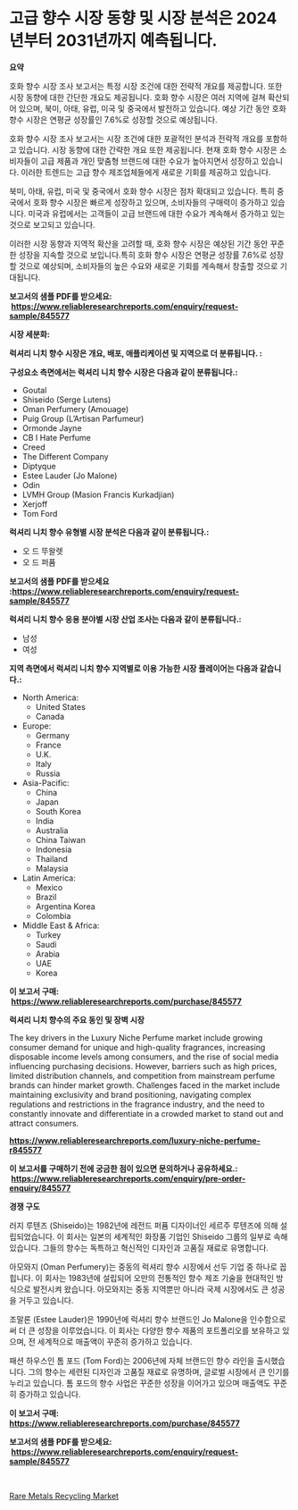 <p><h1>고급 향수 시장 동향 및 시장 분석은 2024년부터 2031년까지 예측됩니다.</h1></p><p><strong>요약</strong></p>
<p><p>호화 향수 시장 조사 보고서는 특정 시장 조건에 대한 전략적 개요를 제공합니다. 또한 시장 동향에 대한 간단한 개요도 제공됩니다. 호화 향수 시장은 여러 지역에 걸쳐 확산되어 있으며, 북미, 아태, 유럽, 미국 및 중국에서 발전하고 있습니다. 예상 기간 동안 호화 향수 시장은 연평균 성장률인 7.6%로 성장할 것으로 예상됩니다.</p><p>호화 향수 시장 조사 보고서는 시장 조건에 대한 포괄적인 분석과 전략적 개요를 포함하고 있습니다. 시장 동향에 대한 간략한 개요 또한 제공됩니다. 현재 호화 향수 시장은 소비자들이 고급 제품과 개인 맞춤형 브랜드에 대한 수요가 높아지면서 성장하고 있습니다. 이러한 트렌드는 고급 향수 제조업체들에게 새로운 기회를 제공하고 있습니다.</p><p>북미, 아태, 유럽, 미국 및 중국에서 호화 향수 시장은 점차 확대되고 있습니다. 특히 중국에서 호화 향수 시장은 빠르게 성장하고 있으며, 소비자들의 구매력이 증가하고 있습니다. 미국과 유럽에서는 고객들이 고급 브랜드에 대한 수요가 계속해서 증가하고 있는 것으로 보고되고 있습니다.</p><p>이러한 시장 동향과 지역적 확산을 고려할 때, 호화 향수 시장은 예상된 기간 동안 꾸준한 성장을 지속할 것으로 보입니다.특히 호화 향수 시장은 연평균 성장률 7.6%로 성장할 것으로 예상되며, 소비자들의 높은 수요와 새로운 기회를 계속해서 창출할 것으로 기대됩니다.</p></p>
<p><strong>보고서의 샘플 PDF를 받으세요: &nbsp;<a href="https://www.reliableresearchreports.com/enquiry/request-sample/845577">https://www.reliableresearchreports.com/enquiry/request-sample/845577</a></strong></p>
<p><strong>시장 세분화:</strong></p>
<p><strong> 럭셔리 니치 향수 시장은 개요, 배포, 애플리케이션 및 지역으로 더 분류됩니다. :</strong></p>
<p><strong>구성요소 측면에서는 럭셔리 니치 향수 시장은 다음과 같이 분류됩니다.:</strong></p>
<p><ul><li>Goutal</li><li>Shiseido (Serge Lutens)</li><li>Oman Perfumery (Amouage)</li><li>Puig Group (L’Artisan Parfumeur)</li><li>Ormonde Jayne</li><li>CB I Hate Perfume</li><li>Creed</li><li>The Different Company</li><li>Diptyque</li><li>Estee Lauder (Jo Malone)</li><li>Odin</li><li>LVMH Group (Masion Francis Kurkadjian)</li><li>Xerjoff</li><li>Tom Ford</li></ul></p>
<p><strong> 럭셔리 니치 향수 유형별 시장 분석은 다음과 같이 분류됩니다.:</strong></p>
<p><ul><li>오 드 뚜왈렛</li><li>오 드 퍼퓸</li></ul></p>
<p><strong>보고서의 샘플 PDF를 받으세요 :<a href="https://www.reliableresearchreports.com/enquiry/request-sample/845577">https://www.reliableresearchreports.com/enquiry/request-sample/845577</a></strong></p>
<p><strong> 럭셔리 니치 향수 응용 분야별 시장 산업 조사는 다음과 같이 분류됩니다.:</strong></p>
<p><ul><li>남성</li><li>여성</li></ul></p>
<p><strong>지역 측면에서 럭셔리 니치 향수 지역별로 이용 가능한 시장 플레이어는 다음과 같습니다.:</strong></p>
<p><ul>
    <li>
        North America:
        <ul>
            <li>United States</li>
            <li>Canada</li>
        </ul>
    </li>
    <li>
        Europe:
        <ul>
            <li>Germany</li>
            <li>France</li>
            <li>U.K.</li>
            <li>Italy</li>
            <li>Russia</li>
        </ul>
    </li>
    <li>
        Asia-Pacific:
        <ul>
            <li>China</li>
            <li>Japan</li>
            <li>South Korea</li>
            <li>India</li>
            <li>Australia</li>
            <li>China Taiwan</li>
            <li>Indonesia</li>
            <li>Thailand</li>
            <li>Malaysia</li>
        </ul>
    </li>
    <li>
        Latin America:
        <ul>
            <li>Mexico</li>
            <li>Brazil</li>
            <li>Argentina Korea</li>
            <li>Colombia</li>
        </ul>
    </li>
    <li>
        Middle East & Africa:
        <ul>
            <li>Turkey</li>
            <li>Saudi</li>
            <li>Arabia</li>
            <li>UAE</li>
            <li>Korea</li>
        </ul>
    </li>
    </ul></p>
<p><strong>이 보고서 구매: &nbsp;<a href="https://www.reliableresearchreports.com/purchase/845577">https://www.reliableresearchreports.com/purchase/845577</a></strong></p>
<p><strong>럭셔리 니치 향수의 주요 동인 및 장벽 시장</strong></p>
<p><p>The key drivers in the Luxury Niche Perfume market include growing consumer demand for unique and high-quality fragrances, increasing disposable income levels among consumers, and the rise of social media influencing purchasing decisions. However, barriers such as high prices, limited distribution channels, and competition from mainstream perfume brands can hinder market growth. Challenges faced in the market include maintaining exclusivity and brand positioning, navigating complex regulations and restrictions in the fragrance industry, and the need to constantly innovate and differentiate in a crowded market to stand out and attract consumers.</p></p>
<p><strong><a href="https://www.reliableresearchreports.com/luxury-niche-perfume-r845577">https://www.reliableresearchreports.com/luxury-niche-perfume-r845577</a></strong></p>
<p><strong>이 보고서를 구매하기 전에 궁금한 점이 있으면 문의하거나 공유하세요.: &nbsp;<a href="https://www.reliableresearchreports.com/enquiry/pre-order-enquiry/845577">https://www.reliableresearchreports.com/enquiry/pre-order-enquiry/845577</a></strong></p>
<p><strong>경쟁 구도</strong></p>
<p><p>러지 루텐즈 (Shiseido)는 1982년에 레전드 퍼퓸 디자이너인 세르주 루텐즈에 의해 설립되었습니다. 이 회사는 일본의 세계적인 화장품 기업인 Shiseido 그룹의 일부로 속해 있습니다. 그들의 향수는 독특하고 혁신적인 디자인과 고품질 재료로 유명합니다.</p><p>아모와지 (Oman Perfumery)는 중동의 럭셔리 향수 시장에서 선두 기업 중 하나로 꼽힙니다. 이 회사는 1983년에 설립되어 오만의 전통적인 향수 제조 기술을 현대적인 방식으로 발전시켜 왔습니다. 아모와지는 중동 지역뿐만 아니라 국제 시장에서도 큰 성공을 거두고 있습니다.</p><p>조말론 (Estee Lauder)은 1990년에 럭셔리 향수 브랜드인 Jo Malone을 인수함으로써 더 큰 성장을 이루었습니다. 이 회사는 다양한 향수 제품의 포트폴리오를 보유하고 있으며, 전 세계적으로 매출액이 꾸준히 증가하고 있습니다.</p><p>패션 하우스인 톰 포드 (Tom Ford)는 2006년에 자체 브랜드인 향수 라인을 출시했습니다. 그의 향수는 세련된 디자인과 고품질 재료로 유명하며, 글로벌 시장에서 큰 인기를 누리고 있습니다. 톰 포드의 향수 사업은 꾸준한 성장을 이어가고 있으며 매출액도 꾸준히 증가하고 있습니다.</p></p>
<p><strong>이 보고서 구매: &nbsp; <a href="https://www.reliableresearchreports.com/purchase/845577">https://www.reliableresearchreports.com/purchase/845577</a></strong></p>
<p><strong>보고서의 샘플 PDF를 받으세요: &nbsp;<a href="https://www.reliableresearchreports.com/enquiry/request-sample/845577">https://www.reliableresearchreports.com/enquiry/request-sample/845577</a></strong><strong></strong></p>
<p>&nbsp;</p>
<p><p><a href="https://nifty-kite-d51.notion.site/Rare-Metals-Recycling-Market-Dynamics-2024-2031-Also-about-Its-Market-Trends-Projections-and-Oppo-9241976a90a14e4694665ac7f760be2d">Rare Metals Recycling Market</a></p></p>